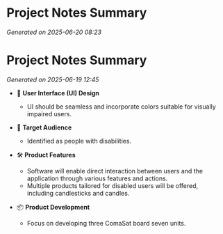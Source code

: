 # Project Notes Summary

*Generated on 2025-06-20 08:23*

# Project Notes Summary

*Generated on 2025-06-19 12:45*

- 🎨 **User Interface (UI) Design**
  - UI should be seamless and incorporate colors suitable for visually impaired users.

- 👥 **Target Audience**
  - Identified as people with disabilities.

- 🛠️ **Product Features**
  - Software will enable direct interaction between users and the application through various features and actions.
  - Multiple products tailored for disabled users will be offered, including candlesticks and candles.

- 📦 **Product Development**
  - Focus on developing three ComaSat board seven units.